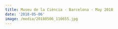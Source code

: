 ```yaml
---
title: Museu de la Ciència - Barcelona - May 2018
date: '2018-05-06'
image: /media/20180506_110655.jpg
---
```


